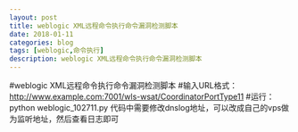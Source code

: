 ```yaml
---
layout: post
title: weblogic XML远程命令执行命令漏洞检测脚本
date: 2018-01-11
categories: blog
tags: [weblogic,命令执行]
description: weblogic XML远程命令执行命令漏洞检测脚本
---
```

#weblogic XML远程命令执行命令漏洞检测脚本
#输入URL格式：http://www.example.com:7001/wls-wsat/CoordinatorPortType11
#运行：python weblogic_102711.py
代码中需要修改dnslog地址，可以改成自己的vps做为监听地址，然后查看日志即可

